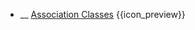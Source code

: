 * __ [Association Classes]({{baseUrl}}/uml/classDiagrams/associationClasses) <trigger for="pop:classDiagrams-associationClasses-preview">{{icon_preview}}</trigger>

<popover id="pop:classDiagrams-associationClasses-preview" header="{{icon_preview}} Association Classes" placement="right">
  <div slot="content">
    <include src=".\preview.md" />
  </div>
</popover>
